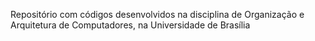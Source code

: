 Repositório com códigos desenvolvidos na disciplina de Organização e Arquitetura de Computadores, na Universidade de Brasília
